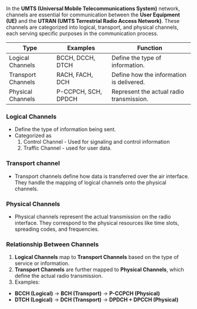 In the **UMTS (Universal Mobile Telecommunications System)** network, channels are essential for communication between the **User Equipment (UE)** and the **UTRAN (UMTS Terrestrial Radio Access Network)**. These channels are categorized into logical, transport, and physical channels, each serving specific purposes in the communication process.

|**Type**|**Examples**|**Function**|
|---|---|---|
|Logical Channels|BCCH, DCCH, DTCH|Define the type of information.|
|Transport Channels|RACH, FACH, DCH|Define how the information is delivered.|
|Physical Channels|P-CCPCH, SCH, DPDCH|Represent the actual radio transmission.|

### **Logical Channels**

- Define the type of information being sent. 
- Categorized as 
	1. Control Channel - Used for signaling and control information
	2. Traffic Channel - used for user data.

### **Transport channel**

- Transport channels define how data is transferred over the air interface. They handle the mapping of logical channels onto the physical channels.

### **Physical Channels**

- Physical channels represent the actual transmission on the radio interface. They correspond to the physical resources like time slots, spreading codes, and frequencies.


### **Relationship Between Channels**

1. **Logical Channels** map to **Transport Channels** based on the type of service or information.
2. **Transport Channels** are further mapped to **Physical Channels**, which define the actual radio transmission.
3. Examples:  
- **BCCH (Logical)** → **BCH (Transport)** → **P-CCPCH (Physical)**
- **DTCH (Logical)** → **DCH (Transport)** → **DPDCH + DPCCH (Physical)**